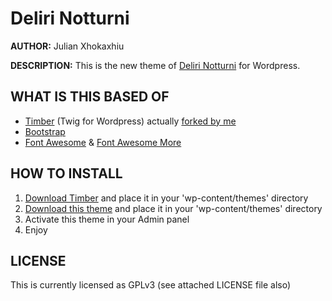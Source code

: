 # Deliri Notturni #

**AUTHOR:** Julian Xhokaxhiu

**DESCRIPTION:** This is the new theme of [Deliri Notturni](http://www.delirinotturni.it) for Wordpress.

## WHAT IS THIS BASED OF ##
 - [Timber](http://jarednova.github.io/timber/) (Twig for Wordpress) actually [forked by me](https://github.com/julianxhokaxhiu/timber)
 - [Bootstrap](http://twitter.github.io/bootstrap/)
 - [Font Awesome](http://fortawesome.github.io/Font-Awesome/) & [Font Awesome More](http://gregoryloucas.github.io/Font-Awesome-More/)

## HOW TO INSTALL ##
 1. [Download Timber](https://github.com/julianxhokaxhiu/timber/archive/master.zip) and place it in your 'wp-content/themes' directory
 2. [Download this theme](https://github.com/julianxhokaxhiu/timber/archive/master.zip) and place it in your 'wp-content/themes' directory
 3. Activate this theme in your Admin panel
 4. Enjoy

## LICENSE ##
This is currently licensed as GPLv3 (see attached LICENSE file also)